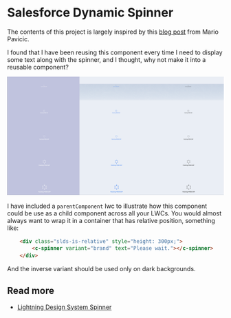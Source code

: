 # Salesforce Dynamic Spinner

The contents of this project is largely inspired by this [blog post](https://bootcamp.uxdesign.cc/lightning-web-component-spinner-the-complete-guide-903b77c02e34) from Mario Pavicic.

I found that I have been reusing this component every time I need to display some text along with the spinner, and I thought, why not make it into a reusable component?

![example.png](example.png)

I have included a `parentComponent` lwc to illustrate how this component could be use as a child component across all your LWCs.
You would almost always want to wrap it in a container that has relative position, something like:

```html
    <div class="slds-is-relative" style="height: 300px;">
        <c-spinner variant="brand" text="Please wait."></c-spinner>
    </div>
```

And the inverse variant should be used only on dark backgrounds.

## Read more
- [Lightning Design System Spinner](https://www.lightningdesignsystem.com/components/spinners/)

